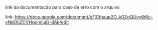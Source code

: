 link da documentação para caso de erro com o arquivo

link: https://docs.google.com/document/d/1Cthaup2O_kGEqQUvy6t6c-xNkEIbZCVHgomIujG-dAk/edit
